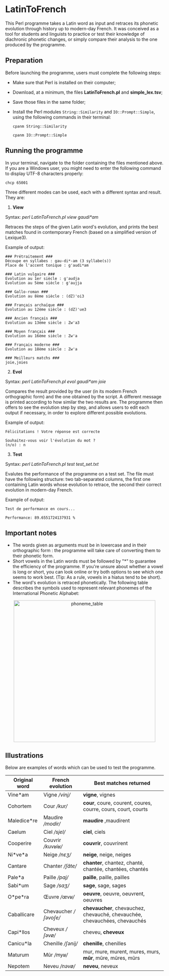 # LatinToFrench

This Perl programme takes a Latin word as input and retraces its phonetic evolution through history up to modern-day French. It was conceived as a tool for students and linguists to practice or test their knowledge of diachronic phonetic changes, or simply compare their analysis to the one produced by the programme.

## Preparation

Before launching the programme, users must complete the following steps:

- Make sure that Perl is installed on their computer;
- Download, at a minimum, the files **LatinToFrench.pl** and **simple_lex.tsv**;
- Save those files in the same folder;
- Install the Perl modules `String::Similarity` and `IO::Prompt::Simple`, using the following commands in their terminal:

  ```
  cpanm String::Similarity
  ```
  ```
  cpanm IO::Prompt::Simple
  ```

## Running the programme

In your terminal, navigate to the folder containing the files mentioned above. If you are a Windows user, you might need to enter the following command to display UTF-8 characters properly:
  ```
  chcp 65001
  ```
Three different modes can be used, each with a different syntax and result. They are:

1. **View**

Syntax: *perl LatinToFrench.pl view gaudi\*am*

Retraces the steps of the given Latin word's evolution, and prints the best matches found in contemporary French (based on a simplified version of Lexique3).

Example of output:

    ### Prétraitement ###
    Découpe en syllabes : gau-di*-am (3 syllabe(s))
    Place de l'accent tonique : g'audi*am

    ### Latin vulgaire ###
    Evolution au 1er siècle : g'audja
    Evolution au 5ème siècle : g'aujja

    ### Gallo-roman ###
    Evolution au 8ème siècle : (dZ)'oi3

    ### Français archaïque ###
    Evolution au 12ème siècle : (dZ)'ue3

    ### Ancien français ###
    Evolution au 13ème siècle : Zw'a3

    ### Moyen français ###
    Evolution au 16ème siècle : Zw'a

    ### Français moderne ###
    Evolution au 18ème siècle : Zw'a

    ### Meilleurs matchs ###
    joie,joies

2. **Evol**

Syntax: *perl LatinToFrench.pl evol gaudi\*am joie*

Compares the result provided by the user (in its modern French orthographic form) and the one obtained by the script. A different message is printed according to how similar the two results are. The programme then offers to see the evolution step by step, and allows users to edit each output if necessary, in order to explore different possible evolutions. 

Example of output:

    Félicitations ! Votre réponse est correcte

    Souhaitez-vous voir l'évolution du mot ?
    (n/o) : n

3. **Test**

Syntax: *perl LatinToFrench.pl test test_set.txt*

Evalutes the performance of the programme on a test set. The file must have the following structure: two tab-separated columns, the first one containing Latin words whose evolution to retrace, the second their correct evolution in modern-day French. 

Example of output:

    Test de performance en cours...

    Performance: 89.6551724137931 %

## Important notes

- The words given as arguments must be in lowercase and in their orthographic form : the programme will take care of converting them to their phonetic form.
- Short vowels in the Latin words must be followed by "\*" to guarantee the efficiency of the programme. If you're unsure about whether a vowel is long or short, you can look online or try both options to see which one seems to work best. (Tip: As a rule, vowels in a hiatus tend to be short).
- The word's evolution is retraced phonetically. The following table describes the symbols used to represent relevant phonemes of the International Phonetic Alphabet:

<div align="center">
  <img width="450" alt="phoneme_table" src="https://user-images.githubusercontent.com/62525365/154285529-b14c82b7-0de8-45f9-bab6-1b0ae73dcb1e.PNG">
</div>

## Illustrations

Below are examples of words which can be used to test the programme.

| Original word  | French evolution | Best matches returned  |
| -------------- | ---------------- | ---------------------- |
| Vine\*am       | Vigne */vinj/*   | **vigne**, vignes         |
| Cohortem       | Cour */kur/*     | **cour**, coure, courent, coures, courre, cours, court, courts |
| Maledice\*re   | Maudire */modir/*| **maudire** ,maudirent |
| Caelum         | Ciel */sjel/*    | **ciel**, ciels            |
| Cooperire      | Couvrir */kuvʁiʁ/* | **couvrir**, couvrirent |
| Ni\*ve\*a      | Neige */nɛʒ/*    | **neige**, neige, neiges  |    
| Cantare        | Chanter */ʃɑ̃te/* | **chanter**, chantez, chanté, chantée, chantées, chantés |
| Pale\*a        | Paille */paj/*   | **paille**, paille, pailles |
| Sabi\*um       | Sage */saʒ/*     | **sage**, sage, sages |
| O\*pe\*ra      | Œuvre */œvʁ/*    | **oeuvre**, oeuvre, oeuvrent, oeuvres |
| Caballicare    | Chevaucher */ʃəvoʃe/* | **chevaucher**, chevauchez, chevauché, chevauchée, chevauchées, chevauchés |
| Capi\*llos     | Cheveux */ʃəvø/* | cheveu, **cheveux** |
| Canicu\*la     | Chenille */ʃənij/* | **chenille**, chenilles |
| Maturum        | Mûr */myʁ/*      | mur, mure, murent, mures, murs, **mûr**, mûre, mûres, mûrs |
| Nepotem        | Neveu */nəvø/*   | **neveu**, neveux
